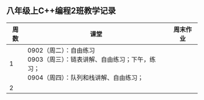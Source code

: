 

## 八年级上C++编程2班教学记录
| 周数  | 课堂                                                                      | 周末作业 |
| --- | ----------------------------------------------------------------------- | ---- |
| 1   | 0902（周二）：自由练习<br />0903（周三）：链表讲解、自由练习；下午，练习；<br />0904（周四）：队列和栈讲解、自由练习； |      |
| 2   |                                                                         |      |

<!--stackedit_data:
eyJoaXN0b3J5IjpbMzUwOTgwNDU1XX0=
-->